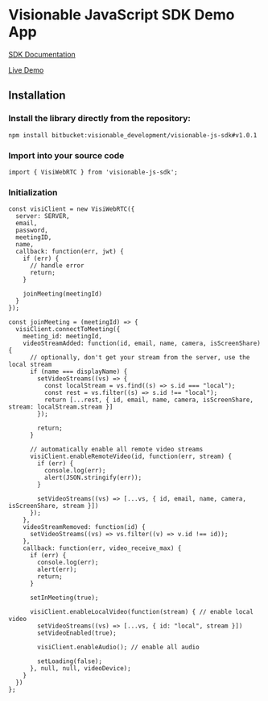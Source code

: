 # Visionable JavaScript SDK Demo App

[SDK Documentation](https://visionable.readme.io/v3.0-dev/docs/javascript-getting-started)

[Live Demo](https://visionable-public.github.io/javascript-sdk-demo/dist/)

## Installation

### Install the library directly from the repository:
```
npm install bitbucket:visionable_development/visionable-js-sdk#v1.0.1
```

### Import into your source code
```
import { VisiWebRTC } from 'visionable-js-sdk';
```

### Initialization

```
const visiClient = new VisiWebRTC({
  server: SERVER,
  email,
  password,
  meetingID,
  name,
  callback: function(err, jwt) {
    if (err) {
      // handle error
      return;
    }

    joinMeeting(meetingId)
  }
});
```

```
const joinMeeting = (meetingId) => {
  visiClient.connectToMeeting({
    meeting_id: meetingId,
    videoStreamAdded: function(id, email, name, camera, isScreenShare) {
      // optionally, don't get your stream from the server, use the local stream
      if (name === displayName) {
        setVideoStreams((vs) => {
          const localStream = vs.find((s) => s.id === "local");
          const rest = vs.filter((s) => s.id !== "local");
          return [...rest, { id, email, name, camera, isScreenShare, stream: localStream.stream }]
        });

        return;
      }

      // automatically enable all remote video streams
      visiClient.enableRemoteVideo(id, function(err, stream) {
        if (err) {
          console.log(err);
          alert(JSON.stringify(err));
        }

        setVideoStreams((vs) => [...vs, { id, email, name, camera, isScreenShare, stream }])
      });
    },
    videoStreamRemoved: function(id) {
      setVideoStreams((vs) => vs.filter((v) => v.id !== id));
    },
    callback: function(err, video_receive_max) {
      if (err) {
        console.log(err);
        alert(err);
        return;
      }

      setInMeeting(true);

      visiClient.enableLocalVideo(function(stream) { // enable local video
        setVideoStreams((vs) => [...vs, { id: "local", stream }])
        setVideoEnabled(true);

        visiClient.enableAudio(); // enable all audio

        setLoading(false);
      }, null, null, videoDevice);
    }
  })
};

```

